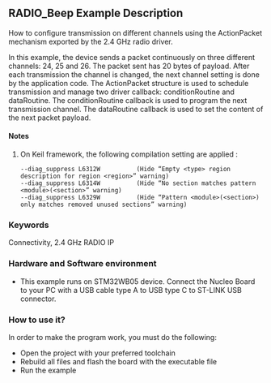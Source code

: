 ## __RADIO_Beep Example Description__

How to configure transmission on different channels using the ActionPacket mechanism exported by the 2.4 GHz radio driver.

In this example, the device sends a packet continuously on three different channels: 24, 25 and 26. The packet sent has 20 bytes of payload.
After each transmission the channel is changed, the next channel setting is done by the application code.
The ActionPacket structure is used to schedule transmission and manage two driver callback: conditionRoutine and dataRoutine.
The conditionRoutine callback is used to program the next transmission channel.
The dataRoutine callback is used to set the content of the next packet payload.

#### __Notes__
                                            
 1. On Keil framework, the following compilation setting are applied :
    
        --diag_suppress L6312W          (Hide “Empty <type> region description for region <region>” warning)
        --diag_suppress L6314W          (Hide “No section matches pattern <module>(<section>” warning)
        --diag_suppress L6329W          (Hide “Pattern <module>(<section>) only matches removed unused sections” warning)


### __Keywords__

Connectivity, 2.4 GHz RADIO IP

### __Hardware and Software environment__

  - This example runs on STM32WB05 device.
    Connect the Nucleo Board to your PC with a USB cable type A to USB type C to ST-LINK USB connector. 

### __How to use it?__

In order to make the program work, you must do the following:

 - Open the project with your preferred toolchain
 - Rebuild all files and flash the board with the executable file
 - Run the example
